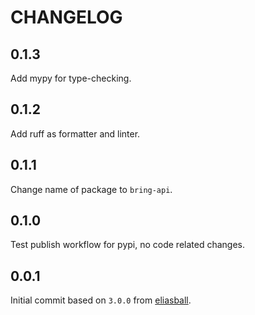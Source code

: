 # CHANGELOG

## 0.1.3

Add mypy for type-checking.

## 0.1.2

Add ruff as formatter and linter.

## 0.1.1

Change name of package to `bring-api`.

## 0.1.0

Test publish workflow for pypi, no code related changes.

## 0.0.1

Initial commit based on `3.0.0` from [eliasball](https://github.com/eliasball/python-bring-api).
